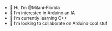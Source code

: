 - 👋 Hi, I’m @Milani-Florida
- 👀 I’m interested in Arduino an IA
- 🌱 I’m currently learning C++
- 💞️ I’m looking to collaborate on Arduino cool stuf

<!---
Milani-Florida/Milani-Florida is a ✨ special ✨ repository because its `README.md` (this file) appears on your GitHub profile.
You can click the Preview link to take a look at your changes.
--->
